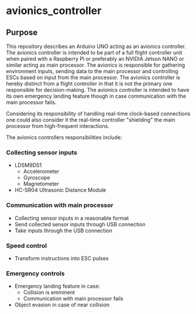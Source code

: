 # avionics_controller

## Purpose
This repository describes an Arduino UNO acting as an avionics controller. The avionics controller is intended to be part of a full flight controller unit when paired with a Raspberry Pi or preferably an NVIDIA Jetson NANO or similar acting as main processor. The avionics is responsible for gathering environment inputs, sending data to the main processor and controlling ESCs based on input from the main processor. The avionics controller is hereby distinct from a flight controller in that it is not the primary one responsible for decision-making. The avionics controller is intended to have its own emergency landing feature though in case communication with the main processor fails.

Considering its responsibility of handling real-time clock-based connections one could also consider it the real-time controller "shielding" the main processor from high-frequent interactions.

The avionics controllers responsibilities include:
### Collecting sensor inputs
- LDSM9DS1
  - Accelerometer
  - Gyroscope
  - Magnetometer
- HC-SR04 Ultrasonic Distance Module

### Communication with main processor
- Collecting sensor inputs in a reasonable format
- Send collected sensor inputs through USB connection
- Take inputs through the USB connection

### Speed control
- Transform instructions into ESC pulses

### Emergency controls
- Emergency landing feature in case:
  - Collision is emminent
  - Communication with main processor fails
- Object evasion in case of near collision
